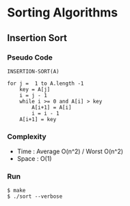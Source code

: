 # Sorting Algorithms

## Insertion Sort
### Pseudo Code
```
INSERTION-SORT(A)

for j =  1 to A.length -1
    key = A[j]
    i = j - 1
    while i >= 0 and A[i] > key
        A[i+1] = A[i]
        i = i - 1
    A[i+1] = key
```

### Complexity
* Time  : Average O(n^2) / Worst O(n^2)
* Space : O(1)

### Run
```
$ make
$ ./sort --verbose
```

